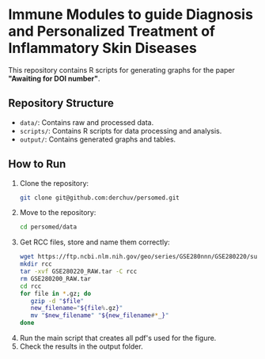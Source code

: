 # Immune Modules to guide Diagnosis and Personalized Treatment of Inflammatory Skin Diseases

This repository contains R scripts for generating graphs for the paper **"Awaiting for DOI number"**.

## Repository Structure

- `data/`: Contains raw and processed data.
- `scripts/`: Contains R scripts for data processing and analysis.
- `output/`: Contains generated graphs and tables.

## How to Run

1. Clone the repository:
   ```bash
   git clone git@github.com:derchuv/persomed.git
   ```
1. Move to the repository:
   ```bash
   cd persomed/data
   ```
1. Get RCC files, store and name them correctly:
   ```bash
   wget https://ftp.ncbi.nlm.nih.gov/geo/series/GSE280nnn/GSE280220/suppl/GSE280220_RAW.tar
   mkdir rcc
   tar -xvf GSE280220_RAW.tar -C rcc
   rm GSE280200_RAW.tar
   cd rcc
   for file in *.gz; do
      gzip -d "$file"
      new_filename="${file%.gz}"
      mv "$new_filename" "${new_filename#*_}"
   done
   ```
1. Run the main script that creates all pdf's used for the figure.
1. Check the results in the output folder.